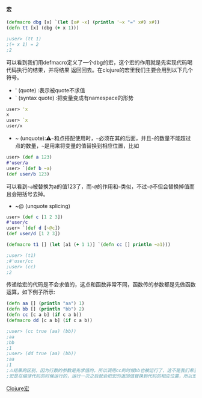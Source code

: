 #### 宏
```clojure
(defmacro dbg [x] `(let [x# ~x] (println '~x "=" x#) x#))
(defn tt [x] (dbg (+ x 1)))

;user> (tt 1)
;(+ x 1) = 2
;2
```
可以看到我们用defmacro定义了一个dbg的宏，这个宏的作用就是先实现代码喝代码执行的结果，并将结果 返回回去。在clojure的宏里我们主要会用到以下几个符号。

- ' (quote) :表示被quote不求值
- ` (syntax quote) :把变量变成有namespace的形势
```clojure
user> 'x
x
user> `x
user/x
```
- ~ (unquote):⚠️`~`和点搭配使用时，`~`必须在其的后面，并且`~`的数量不能超过点的数量，`~`是用来将变量的值替换到相应位置，比如
```clojure
user> (def a 123)
#'user/a
user> `(def b ~a)
(def user/b 123)
```
可以看到`~a`被替换为a的值123了，而`~@`的作用和`~`类似，不过`~@`不但会替换掉值而且会把括号去掉。
- ~@ (unquote splicing)
```clojure
user> (def c [1 2 3])
#'user/c
user> `(def d [~@c])
(def user/d [1 2 3])
```

```clojure
(defmacro t1 [] (let [a1 (+ 1 1)] `(defn cc [] println ~a1)))

;user> (t1)
;#'user/cc
;user> (cc)
;2
```

传递给宏的代码是不会求值的，这点和函数非常不同，函数传的参数都是先做函数运算，如下例子所示:
```clojure
(defn aa [] (println "aa") 1)
(defn bb [] (println "bb") 2)
(defn cc [c a b] (if c a b))
(defmacro dd [c a b] (if c a b))

;user> (cc true (aa) (bb))
;aa
;bb
;1
;user> (dd true (aa) (bb))
;aa
;1
;⚠️结果的区别，因为行数的参数是先求值的，所以调用cc的时候bb也被运行了，这不是我们希望看到的，我们希望看到的是像dd那样只执行aa函数，这时候我们就需要宏了。
;宏是在编译代码的时候运行的，运行一次之后就会把宏的返回值替换到代码的相应位置，所以宏更像是元编程一类的东西，用代码去生成代码。
```

[Clojure宏](http://www.isnowfy.com/clojure-macro/)
